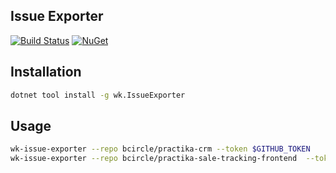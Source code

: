 ## Issue Exporter

[![Build Status](https://dev.azure.com/wk-j/issue-exporter/_apis/build/status/wk-j.issue-exporter?branchName=master)](https://dev.azure.com/wk-j/issue-exporter/_build/latest?definitionId=30&branchName=master)
[![NuGet](https://img.shields.io/nuget/v/wk.IssueExporter.svg)](https://www.nuget.org/packages/wk.IssueExporter)

## Installation

```bash
dotnet tool install -g wk.IssueExporter
```

## Usage

```bash
wk-issue-exporter --repo bcircle/practika-crm --token $GITHUB_TOKEN
wk-issue-exporter --repo bcircle/practika-sale-tracking-frontend  --token $GITHUB_TOKEN
```